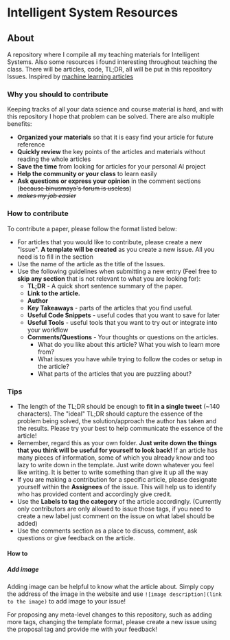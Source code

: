 # Intelligent System Resources

## About

A repository where I compile all my teaching materials for Intelligent Systems. Also some resources i found interesting throughout teaching the class. There will be articles, code, TL;DR, all will be put in this repository Issues. Inspired by [machine learning articles](https://github.com/khuyentran1401/machine-learning-articles)

### Why you should to contribute

Keeping tracks of all your data science and course material is hard, and with this repository I hope that problem can be solved. There are also multiple benefits:
* **Organized your materials** so that it is easy find your article for future reference
* **Quickly review** the key points of the articles and materials without reading the whole articles
* **Save the time** from looking for articles for your personal AI project
* **Help the community or your class** to learn easily
* **Ask questions or express your opinion** in the comment sections (~~because binusmaya's forum is useless~~)
* ~~_makes my job easier_~~

### How to contribute
To contribute a paper, please follow the format listed below:

* For articles that you would like to contribute, please create a new "Issue". **A template will be created** as you create a new issue. All you need is to fill in the section
* Use the name of the article as the title of the Issues.
* Use the following guidelines when submitting a new entry (Feel free to **skip any section** that is not relevant to what you are looking for):
  * **TL;DR** - A quick short sentence summary of the paper.
  * **Link to the article.**
  * **Author**
  * **Key Takeaways** - parts of the articles that you find useful.
  * **Useful Code Snippets** - useful codes that you want to save for later
  * **Useful Tools** - useful tools that you want to try out or integrate into your workflow
  * **Comments/Questions** - Your thoughts or questions on the articles. 
    * What do you like about this article? What you wish to learn more from?
    * What issues you have while trying to follow the codes or setup in the article?
    * What parts of the articles that you are puzzling about?

### Tips  
* The length of the TL;DR should be enough to **fit in a single tweet** (~140 characters). The "ideal" TL;DR should capture the essence of the problem being solved, the solution/approach the author has taken and the results. Please try your best to help communicate the essence of the article!
* Remember, regard this as your own folder. **Just write down the things that you think will be useful for yourself to look back!** If an article has many pieces of information, some of which you already know and too lazy to write down in the template. Just write down whatever you feel like writing. It is better to write something than give it up all the way
* If you are making a contribution for a specific article, please designate yourself within the **Assignees** of the issue. This will help us to identify who has provided content and accordingly give credit.
* Use the **Labels to tag the category** of the article accordingly. (Currently only contributors are only allowed to issue those tags, if you need to create a new label just comment on the issue on what label should be added)
* Use the comments section as a place to discuss, comment, ask questions or give feedback on the article.


#### How to
##### Add image

Adding image can be helpful to know what the article about. Simply copy the address of the image in the website and use ```![image description](link to the image)``` to add image to your issue!

For proposing any meta-level changes to this repository, such as adding more tags, changing the template format, please create a new issue using the proposal tag and provide me with your feedback!

